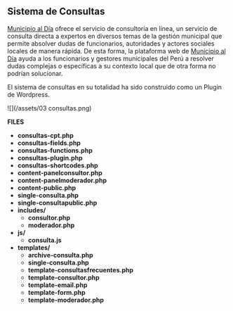 ## Sistema de Consultas

[Municipio al Día](https://municipioaldia.com) ofrece el servicio de consultoría en línea, un servicio de consulta directa a expertos en diversos temas de la gestión municipal que permite absolver dudas de funcionarios, autoridades y actores sociales locales de manera rápida. De esta forma, la plataforma web de [Municipio al Día](https://www.gitbook.com/book/sujumayas/municipio-al-dia/edit#) ayuda a los funcionarios y gestores municipales del Perú a resolver dudas complejas o específicas a su contexto local que de otra forma no podrían solucionar.

El sistema de consultas en su totalidad ha sido construido como un Plugin de Wordpress.

![](/assets/03 consultas.png)

**FILES**

* **consultas-cpt.php**
* **consultas-fields.php**
* **consultas-functions.php**
* **consultas-plugin.php**
* **consultas-shortcodes.php**
* **content-panelconsultor.php**
* **content-panelmoderador.php**
* **content-public.php**
* **single-consulta.php**
* **single-consultapublic.php**
* **includes/**
  * **consultor.php**
  * **moderador.php**
* **js/**
  * **consulta.js**
* **templates/**
  * **archive-consulta.php**
  * **single-consulta.php**
  * **template-consultasfrecuentes.php**
  * **template-consultor.php**
  * **template-email.php**
  * **template-form.php**
  * **template-moderador.php**



